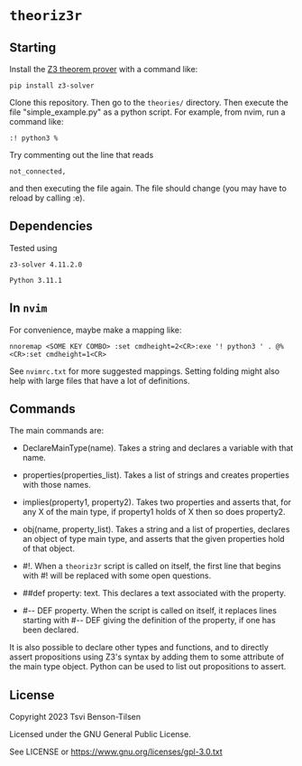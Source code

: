 
# ```theoriz3r```

## Starting

Install the [Z3 theorem prover](https://pypi.org/project/z3-solver/) with a command like:

```pip install z3-solver```

Clone this repository. Then go to the ```theories/``` directory. Then execute the file "simple_example.py" as a python script. For example, from nvim, run a command like:

```:! python3 %```

Try commenting out the line that reads 

```not_connected,```

and then executing the file again. The file should change (you may have to reload by calling :e). 


## Dependencies

Tested using

```z3-solver 4.11.2.0```

```Python 3.11.1```

## In ```nvim```

For convenience, maybe make a mapping like:

```nnoremap <SOME KEY COMBO> :set cmdheight=2<CR>:exe '! python3 ' . @%<CR>:set cmdheight=1<CR>```

See ```nvimrc.txt``` for more suggested mappings. Setting folding might also help with large files that have a lot of definitions.

## Commands 

The main commands are:

* DeclareMainType(name). Takes a string and declares a variable with that name. 

* properties(properties_list). Takes a list of strings and creates properties with those names. 

* implies(property1, property2). Takes two properties and asserts that, for any X of the main type, if property1 holds of X then so does property2.

* obj(name, property_list). Takes a string and a list of properties, declares an object of type main type, and asserts that the given properties hold of that object. 

* #!. When a ```theoriz3r``` script is called on itself, the first line that begins with #! will be replaced with some open questions.

* ##def property: text. This declares a text associated with the property. 

* #-- DEF property. When the script is called on itself, it replaces lines starting with #-- DEF giving the definition of the property, if one has been declared. 

It is also possible to declare other types and functions, and to directly assert propositions using Z3's syntax by adding them to some attribute of the main type object. Python can be used to list out propositions to assert. 

## License

Copyright 2023 Tsvi Benson-Tilsen

Licensed under the GNU General Public License. 

See LICENSE or https://www.gnu.org/licenses/gpl-3.0.txt






